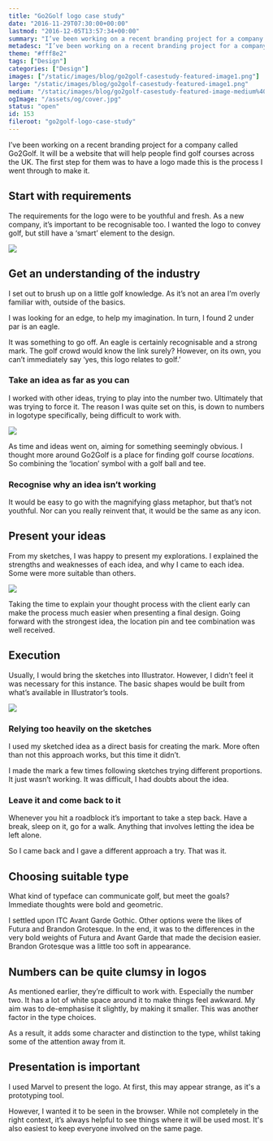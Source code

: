 ```yaml
---
title: "Go2Golf logo case study"
date: "2016-11-29T07:30:00+00:00"
lastmod: "2016-12-05T13:57:34+00:00"
summary: "I’ve been working on a recent branding project for a company called Go 2 Golf. It will be a website that will help people find golf courses across the UK. The first step for them was to have a logo made, this is the process I went through to make it."
metadesc: "I’ve been working on a recent branding project for a company called Go 2 Golf. It will be a website that will help people find golf courses across the UK."
theme: "#fff8e2"
tags: ["Design"]
categories: ["Design"]
images: ["/static/images/blog/go2golf-casestudy-featured-image1.png"]
large: "/static/images/blog/go2golf-casestudy-featured-image1.png"
medium: "/static/images/blog/go2golf-casestudy-featured-image-medium%402x.png"
ogImage: "/assets/og/cover.jpg"
status: "open"
id: 153
fileroot: "go2golf-logo-case-study"
---
```


I’ve been working on a recent branding project for a company called Go2Golf. It will be a website that will help people find golf courses across the UK. The first step for them was to have a logo made this is the process I went through to make it. 

## Start with requirements
The requirements for the logo were to be youthful and fresh. As a new company, it’s important to be recognisable too. I wanted the logo to convey golf, but still have a ‘smart’ element to the design.

<Image src="/static/images/blog/go2golf-casestudy-logo.png" width={738} height={492} />

## Get an understanding of the industry
I set out to brush up on a little golf knowledge. As it’s not an area I’m overly familiar with, outside of the basics. 

I was looking for an edge, to help my imagination. In turn, I found 2 under par is an eagle. 

It was something to go off. An eagle is certainly recognisable and a strong mark. The golf crowd would know the link surely? However, on its own, you can’t immediately say ‘yes, this logo relates to golf.’

### Take an idea as far as you can
I worked with other ideas, trying to play into the number two. Ultimately that was trying to force it. The reason I was quite set on this, is down to numbers in logotype specifically, being difficult to work with.

<Image src="/static/images/blog/go2golf-casestudy-sketches-1@2x.jpg" width={738} height={492} />

As time and ideas went on, aiming for something seemingly obvious. I thought more around Go2Golf is a place for finding golf course *locations*. So combining the ‘location’ symbol with a golf ball and tee. 

### Recognise why an idea isn’t working
It would be easy to go with the magnifying glass metaphor, but that’s not youthful. Nor can you really reinvent that, it would be the same as any icon.

## Present your ideas
From my sketches, I was happy to present my explorations. I explained the strengths and weaknesses of each idea, and why I came to each idea. Some were more suitable than others.

<Image src="/static/images/blog/go2golf-casestudy-sketches-2@2x.jpg" width={738} height={492} />

Taking the time to explain your thought process with the client early can make the process much easier when presenting a final design. Going forward with the strongest idea, the location pin and tee combination was well received. 

## Execution
Usually, I would bring the sketches into Illustrator. However, I didn’t feel it was necessary for this instance. The basic shapes would be built from what’s available in Illustrator’s tools. 

<Image src="/static/images/blog/go2golf-casestudy-progress.png" width={738} height={492} />

### Relying too heavily on the sketches
I used my sketched idea as a direct basis for creating the mark. More often than not this approach works, but this time it didn’t. 

I made the mark a few times following sketches trying different proportions. It just wasn’t working. It was difficult, I had doubts about the idea. 

### Leave it and come back to it
Whenever you hit a roadblock it’s important to take a step back. Have a break, sleep on it, go for a walk. Anything that involves letting the idea be left alone. 

So I came back and I gave a different approach a try. That was it. 

## Choosing suitable type
What kind of typeface can communicate golf, but meet the goals? Immediate thoughts were bold and geometric.

I settled upon ITC Avant Garde Gothic. Other options were the likes of Futura and Brandon Grotesque. In the end, it was to the differences in the very bold weights of Futura and Avant Garde that made the decision easier. Brandon Grotesque was a little too soft in appearance.

## Numbers can be quite clumsy in logos 
As mentioned earlier, they’re difficult to work with. Especially the number two. It has a lot of white space around it to make things feel awkward. My aim was to de-emphasise it slightly, by making it smaller. This was another factor in the type choices.

As a result, it adds some character and distinction to the type, whilst taking some of the attention away from it.

## Presentation is important
I used Marvel to present the logo. At first, this may appear strange, as it's a prototyping tool.

However, I wanted it to be seen in the browser. While not completely in the right context, it’s always helpful to see things where it will be used most. It's also easiest to keep everyone involved on the same page.
